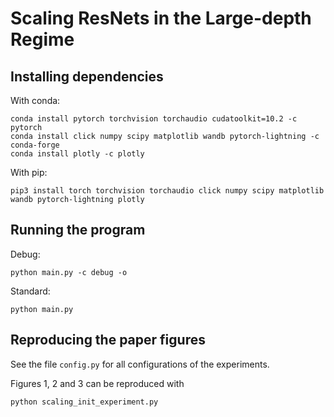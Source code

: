 # Scaling ResNets in the Large-depth Regime

## Installing dependencies

With conda:
```
conda install pytorch torchvision torchaudio cudatoolkit=10.2 -c pytorch
conda install click numpy scipy matplotlib wandb pytorch-lightning -c conda-forge
conda install plotly -c plotly
```

With pip:
```
pip3 install torch torchvision torchaudio click numpy scipy matplotlib wandb pytorch-lightning plotly
```

## Running the program

Debug:

```
python main.py -c debug -o
```

Standard:

```
python main.py
```

## Reproducing the paper figures

See the file ``config.py`` for all configurations of the experiments. 

Figures 1, 2 and 3 can be reproduced with

```
python scaling_init_experiment.py
```